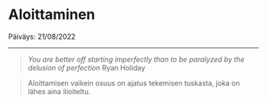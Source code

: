 # Aloittaminen
Päiväys: 21/08/2022

---
>*You are better off starting imperfectly than to be paralyzed by the delusion of perfection*
Ryan Holiday

> Aloittamisen vaikein osuus on ajatus tekemisen tuskasta, joka on lähes aina liioiteltu.

